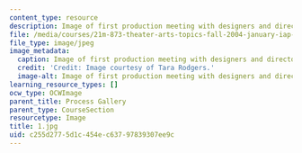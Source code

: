 ```yaml
---
content_type: resource
description: Image of first production meeting with designers and director.
file: /media/courses/21m-873-theater-arts-topics-fall-2004-january-iap-2005/c255d2775d1c454ec63797839307ee9c_1.jpg
file_type: image/jpeg
image_metadata:
  caption: Image of first production meeting with designers and director.
  credit: 'Credit: Image courtesy of Tara Rodgers.'
  image-alt: Image of first production meeting with designers and director.
learning_resource_types: []
ocw_type: OCWImage
parent_title: Process Gallery
parent_type: CourseSection
resourcetype: Image
title: 1.jpg
uid: c255d277-5d1c-454e-c637-97839307ee9c
---
```

